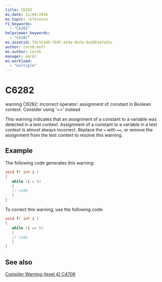 ```yaml
---
title: C6282
ms.date: 11/04/2016
ms.topic: reference
f1_keywords:
  - "C6282"
helpviewer_keywords:
  - "C6282"
ms.assetid: 7dc153d5-fb9f-424a-8afa-4e2661efa51c
author: corob-msft
ms.author: corob
manager: markl
ms.workload:
  - "multiple"
---
```

# C6282
warning C6282: Incorrect operator: assignment of constant in Boolean context. Consider using '==' instead

 This warning indicates that an assignment of a constant to a variable was detected in a test context. Assignment of a constant to a variable in a test context is almost always incorrect. Replace the `=` with `==`, or remove the assignment from the test context to resolve this warning.

## Example
 The following code generates this warning:

```cpp
void f( int i )
{
   while (i = 5)
   {
   // code
   }
}
```

 To correct this warning, use the following code:

```cpp
void f( int i )
{
   while (i == 5)
   {
   // code
   }
}
```

## See also
 [Compiler Warning (level 4) C4706](/cpp/error-messages/compiler-warnings/compiler-warning-level-4-c4706)
